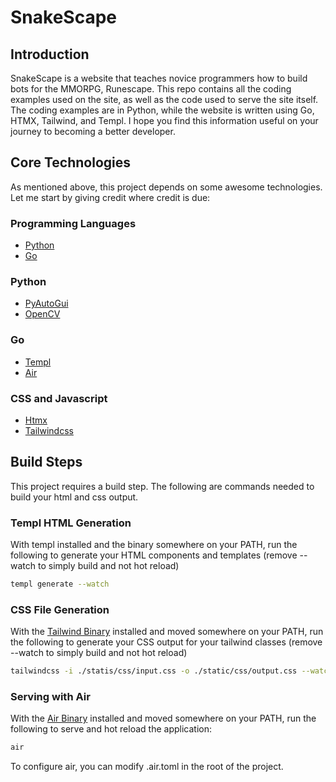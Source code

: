 # SnakeScape

## Introduction

SnakeScape is a website that teaches novice programmers how to build bots for the MMORPG, Runescape. This repo contains all the coding examples used on the site, as well as the code used to serve the site itself. The coding examples are in Python, while the website is written using Go, HTMX, Tailwind, and Templ. I hope you find this information useful on your journey to becoming a better developer.

## Core Technologies

As mentioned above, this project depends on some awesome technologies. Let me start by giving credit where credit is due:

### Programming Languages
- [Python](https://www.python.org/)
- [Go](https://go.dev/)

### Python
- [PyAutoGui](https://pyautogui.readthedocs.io/en/latest/)
- [OpenCV](https://docs.opencv.org/4.x/d6/d00/tutorial_py_root.html)

### Go
- [Templ](https://templ.guide/)
- [Air](https://github.com/cosmtrek/air)

### CSS and Javascript
- [Htmx](https://htmx.org/)
- [Tailwindcss](https://tailwindcss.com/)

## Build Steps

This project requires a build step. The following are commands needed to build your html and css output.

### Templ HTML Generation

With templ installed and the binary somewhere on your PATH, run the following to generate your HTML components and templates (remove --watch to simply build and not hot reload)

```bash
templ generate --watch
```

### CSS File Generation

With the [Tailwind Binary](https://tailwindcss.com/blog/standalone-cli) installed and moved somewhere on your PATH, run the following to generate your CSS output for your tailwind classes (remove --watch to simply build and not hot reload)

```bash
tailwindcss -i ./statis/css/input.css -o ./static/css/output.css --watch
```

### Serving with Air

With the [Air Binary](https://github.com/cosmtrek/air) installed and moved somewhere on your PATH, run the following to serve and hot reload the application:

```bash
air
```

To configure air, you can modify .air.toml in the root of the project.